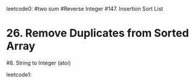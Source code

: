 
leetcode0:
#two sum
#Reverse Integer
#147. Insertion Sort List
# 26. Remove Duplicates from Sorted Array
#8. String to Integer (atoi)


leetcode1:

